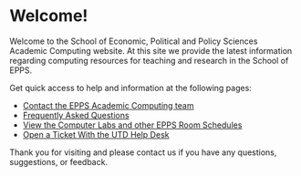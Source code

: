Welcome!
========

Welcome to the School of Economic, Political and Policy Sciences Academic Computing website. At this site we provide the latest information regarding computing resources for teaching and research in the School of EPPS.

Get quick access to help and information at the following pages:

*   [Contact the EPPS Academic Computing team](contact.html)
*   [Frequently Asked Questions](faq.html)
*   [View the Computer Labs and other EPPS Room Schedules](view-room-schedules.html)
*   [Open a Ticket With the UTD Help Desk](https://atlas.utdallas.edu/TDClient/30/Portal/Requests/ServiceCatalog)

Thank you for visiting and please contact us if you have any questions, suggestions, or feedback.